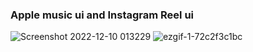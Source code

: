 ### Apple music ui and Instagram Reel ui 

![Screenshot 2022-12-10 013229](https://user-images.githubusercontent.com/87529931/207400502-887e080f-2bf6-4250-9efc-37ce86ca0d7e.png) ![ezgif-1-72c2f3c1bc](https://user-images.githubusercontent.com/87529931/207401742-5cf02dea-380f-4217-888c-40b498943236.gif)



